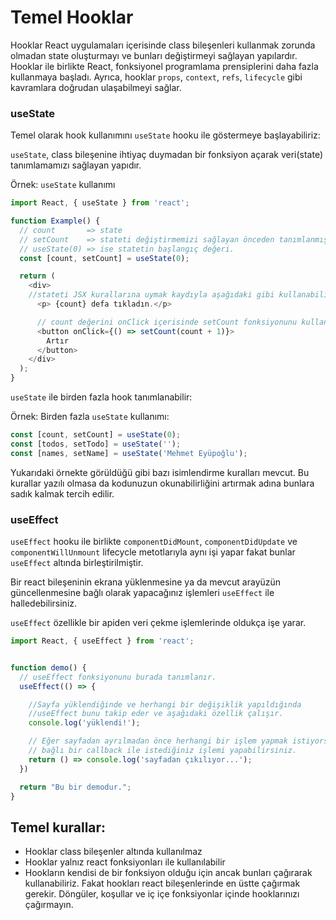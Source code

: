 # Temel Hooklar

Hooklar React uygulamaları içerisinde class bileşenleri kullanmak zorunda olmadan state oluşturmayı ve bunları değiştirmeyi sağlayan yapılardır. Hooklar ile birlikte React, fonksiyonel programlama prensiplerini daha fazla kullanmaya başladı. Ayrıca, hooklar `props`, `context`, `refs`, `lifecycle` gibi kavramlara doğrudan ulaşabilmeyi sağlar.

### useState

Temel olarak hook kullanımını `useState` hooku ile göstermeye başlayabiliriz:

`useState`, class bileşenine ihtiyaç duymadan bir fonksiyon açarak veri(state) tanımlamamızı sağlayan yapıdır.

Örnek: `useState` kullanımı

```javascript
import React, { useState } from 'react';

function Example() {
  // count       => state
  // setCount    => stateti değiştirmemizi sağlayan önceden tanımlanmış fonksiyon
  // useState(0) => ise statetin başlangıç değeri.
  const [count, setCount] = useState(0);

  return (
    <div>
    //stateti JSX kurallarına uymak kaydıyla aşağıdaki gibi kullanabilirsiniz.
      <p> {count} defa tıkladın.</p>

      // count değerini onClick içerisinde setCount fonksiyonunu kullanarak güncelleyebiliriz.
      <button onClick={() => setCount(count + 1)}>
        Artır
      </button>
    </div>
  );
}
```

`useState` ile birden fazla hook tanımlanabilir:

Örnek: Birden fazla `useState` kullanımı:

```javascript
const [count, setCount] = useState(0);
const [todos, setTodo] = useState('');
const [names, setName] = useState('Mehmet Eyüpoğlu');
```

Yukarıdaki örnekte görüldüğü gibi bazı isimlendirme kuralları mevcut. Bu kurallar yazılı olmasa da kodunuzun okunabilirliğini artırmak adına bunlara sadık kalmak tercih edilir.

### useEffect

`useEffect` hooku ile birlikte `componentDidMount`, `componentDidUpdate` ve `componentWillUnmount` lifecycle metotlarıyla aynı işi yapar fakat bunlar `useEffect` altında birleştirilmiştir.

Bir react bileşeninin ekrana yüklenmesine ya da mevcut arayüzün güncellenmesine bağlı olarak yapacağınız işlemleri `useEffect` ile halledebilirsiniz.

`useEffect` özellikle bir apiden veri çekme işlemlerinde oldukça işe yarar.

```javascript
import React, { useEffect } from 'react';


function demo() {
  // useEffect fonksiyonunu burada tanımlanır.
  useEffect(() => {

    //Sayfa yüklendiğinde ve herhangi bir değişiklik yapıldığında
    //useEffect bunu takip eder ve aşağıdaki özellik çalışır.
    console.log('yüklendi!');

    // Eğer sayfadan ayrılmadan önce herhangi bir işlem yapmak istiyorsanız bir fonksiyon return ederek buna
    // bağlı bir callback ile istediğiniz işlemi yapabilirsiniz.
    return () => console.log('sayfadan çıkılıyor...');
  })

  return "Bu bir demodur.";
}
```

## Temel kurallar:

- Hooklar class bileşenler altında kullanılmaz
- Hooklar yalnız react fonksiyonları ile kullanılabilir
- Hookların kendisi de bir fonksiyon olduğu için ancak bunları çağırarak kullanabiliriz. Fakat hookları react bileşenlerinde en üstte çağırmak gerekir. Döngüler, koşullar ve iç içe fonksiyonlar içinde hooklarınızı çağırmayın.
